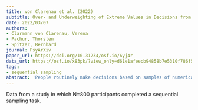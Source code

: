 ```yaml
---
title: von Clarenau et al. (2022)
subtitle: Over- and Underweighting of Extreme Values in Decisions from Sequential Samples
date: 2022/03/07
authors:
- Clarmann von Clarenau, Verena
- Pachur, Thorsten
- Spitzer, Bernhard
journal: PsyArXiv
paper_url: https://doi.org/10.31234/osf.io/6yj4r
data_url: https://osf.io/x83pk/?view_only=d61e1afeecb94858b7e5310f786f5c53
tags:
- sequential sampling
abstract: 'People routinely make decisions based on samples of numerical values. A common conclusion from the literature in psychophysics and behavioral economics is that observers subjectively compress magnitudes, such that extreme values have less sway over choice than prescribed by a normative model (underweighting). However, recent studies have reported evidence for anti-compression, that is, the relative overweighting of extreme values. Here, we investigate potential reasons for this discrepancy in findings and examine the possibility that it reflects adaptive responses to different task requirements. We performed a large-scale study (N = 607) of sequential numerical integration, manipulating (i) the task requirement (averaging a single stream or comparing two streams of numbers), (ii) the distribution of sample values (uniform or Gaussian), and (iii) their range (1 to 9 or 100 to 900). The data showed compression of subjective values in the averaging task, but anti-compression in the comparison task. This pattern held for both distribution types and for both ranges. The findings are consistent with model simulations showing that either compression or anti-compression can be beneficial for noisy observers, depending on the sample-level processing demands imposed by the task.'
---
```


Data from a study in which N=800 participants completed a sequential sampling task.
